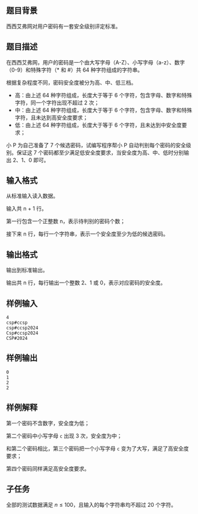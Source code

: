 ## 题目背景

西西艾弗网对用户密码有一套安全级别评定标准。

## 题目描述

在西西艾弗网，用户的密码是一个由大写字母（A-Z）、小写字母（a-z）、数字（0-9）和特殊字符（* 和 #）共 64 种字符组成的字符串。

根据复杂程度不同，密码安全度被分为高、中、低三档。

- 高：由上述 64 种字符组成，长度大于等于 6 个字符，包含字母、数字和特殊字符，同一个字符出现不超过 2 次；
- 中：由上述 64 种字符组成，长度大于等于 6 个字符，包含字母、数字和特殊字符，且未达到高安全度要求；
- 低：由上述 64 种字符组成，长度大于等于 6 个字符，且未达到中安全度要求；

小 P 为自己准备了 7 个候选密码，试编写程序帮小 P 自动判别每个密码的安全级别。保证这 7 个密码都至少满足低安全度要求，当安全度为高、中、低时分别输出 2、1、0 即可。

## 输入格式

从标准输入读入数据。

输入共 n + 1 行。

第一行包含一个正整数 n，表示待判别的密码个数；

接下来 n 行，每行一个字符串，表示一个安全度至少为低的候选密码。

## 输出格式

输出到标准输出。

输出共 n 行，每行输出一个整数 2、1 或 0，表示对应密码的安全度。
## 样例输入
```
4
csp#ccsp
csp#ccsp2024
Csp#ccsp2024
CSP#2024
```
## 样例输出
```
0
1
2
2
```
## 样例解释
第一个密码不含数字，安全度为低；

第二个密码中小写字母 `c` 出现 3 次，安全度为中；

和第二个密码相比，第三个密码把一个小写字母 `c` 变为了大写，满足了高安全度要求；

第四个密码同样满足高安全度要求。

## 子任务
全部的测试数据满足 $n \leq 100$，且输入的每个字符串均不超过 20 个字符。
